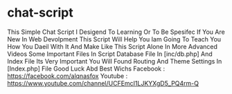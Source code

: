# chat-script
This Simple Chat Script I Desigend To Learning Or To Be Spesifec If You Are New In Web Devolpment 
This Script Will Help You Iam Going To Teach You How You Daeil With It And 
Make Like This Script Alone In More Advanced Videos
Some Important Files In Script Database File In [inc/db.php]
And Index File Its Very Important You Will Found Routing And Theme
Settings In [Index.php] File
Good Luck Abd Best Wichs
Facebook : https://facebook.com/alqnasfox
Youtube  : https://www.youtube.com/channel/UCFEmcI1LJKYXgD5_PQ4rm-Q